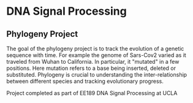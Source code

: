# DNA Signal Processing
## Phylogeny Project

The goal of the phylogeny project is to track the evolution of a genetic sequence with time. For example the genome of Sars-Cov2 varied as it traveled from Wuhan to California. In
particular, it "mutated" in a few positions. Here mutation refers to a base being inserted, deleted or substituted. Phylogeny is crucial to understanding the inter-relationship between different species and tracking evolutionary progress.

Project completed as part of EE189 DNA Signal Processing at UCLA
